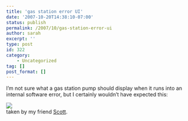 ```yaml
---
title: 'gas station error UI'
date: '2007-10-20T14:38:10-07:00'
status: publish
permalink: /2007/10/gas-station-error-ui
author: sarah
excerpt: ''
type: post
id: 322
category:
    - Uncategorized
tag: []
post_format: []
---
```

I’m not sure what a gas station pump should display when it runs into an internal software error, but I certainly wouldn’t have expected this:

[![](https://www.ultrasaurus.com/images/blog/gas-station-bsod-sm.png)](https://www.ultrasaurus.com/images/blog/gas-station-bsod.png)  
taken by my friend [Scott](http://www.antisleep.com).